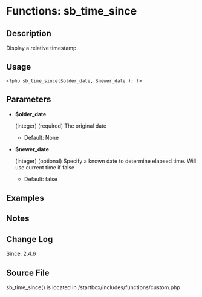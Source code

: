 # Functions: sb_time_since

## Description

Display a relative timestamp.

## Usage

	<?php sb_time_since($older_date, $newer_date ); ?>

## Parameters

* **$older_date**

	(integer) (required) The original date

	* Default: None

* **$newer_date**

	(integer) (optional) Specify a known date to determine elapsed time. Will use current time if false

	* Default: false

## Examples

## Notes
## Change Log

Since: 2.4.6

## Source File

sb_time_since() is located in /startbox/includes/functions/custom.php